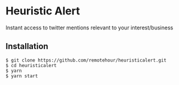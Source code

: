 # Heuristic Alert

Instant access to twitter mentions relevant to your interest/business

## Installation

```
$ git clone https://github.com/remotehour/heuristicalert.git
$ cd heuristicalert
$ yarn
$ yarn start
```
